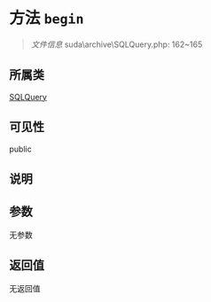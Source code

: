 # 方法 `begin`

> *文件信息* suda\archive\SQLQuery.php: 162~165

## 所属类 

[SQLQuery](../SQLQuery.md)

## 可见性

public

## 说明



## 参数


无参数


## 返回值

无返回值
